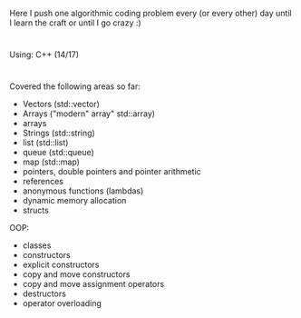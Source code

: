 Here I push one algorithmic coding problem every (or every other) day until I learn the craft or until I go crazy :)
#
Using: C++ (14/17)
#
Covered the following areas so far:
- Vectors (std::vector)
- Arrays ("modern" array" std::array)
- arrays
- Strings (std::string)
- list (std::list)
- queue (std::queue)
- map (std::map)
- pointers, double pointers and pointer arithmetic
- references
- anonymous functions (lambdas)
- dynamic memory allocation
- structs

OOP:
- classes
- constructors
- explicit constructors
- copy and move constructors
- copy and move assignment operators
- destructors
- operator overloading
